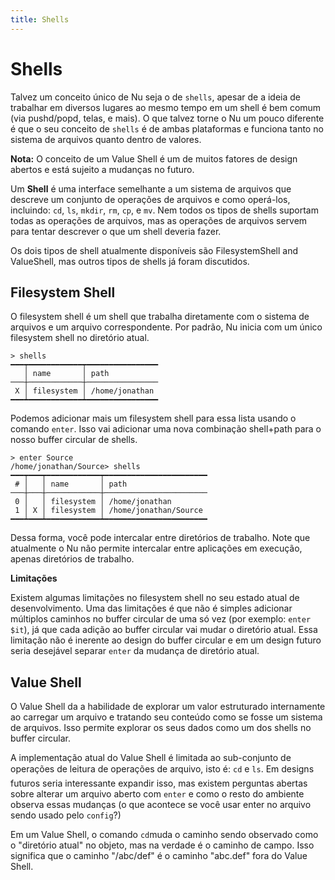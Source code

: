 ```yaml
---
title: Shells
---
```


# Shells

Talvez um conceito único de Nu seja o de `shells`,  apesar de a ideia de trabalhar em diversos lugares ao mesmo tempo em um shell é bem comum (via pushd/popd, telas, e mais). O que talvez torne o Nu um pouco diferente é que o seu conceito de `shells` é de ambas plataformas e funciona tanto no sistema de arquivos quanto dentro de valores.

**Nota:** O conceito de um Value Shell é um de muitos fatores de design abertos e está sujeito a mudanças no futuro.

Um  **Shell** é uma interface semelhante a um sistema de arquivos que descreve um conjunto de operações de arquivos e como operá-los, incluindo: `cd`, `ls`, `mkdir`, `rm`, `cp`, e `mv`. Nem todos os tipos de shells suportam todas as operações de arquivos, mas as operações de arquivos servem para tentar descrever o que um shell deveria fazer.

Os dois tipos de shell atualmente disponíveis são FilesystemShell and ValueShell, mas outros tipos de shells já foram discutidos.

## Filesystem Shell

O filesystem shell é um shell que trabalha diretamente com o sistema de arquivos e um arquivo correspondente. Por padrão, Nu inicia com um único filesystem shell no diretório atual.

```
> shells
━━━┯━━━━━━━━━━━━┯━━━━━━━━━━━━━━━━
   │ name       │ path 
───┼────────────┼────────────────
 X │ filesystem │ /home/jonathan 
━━━┷━━━━━━━━━━━━┷━━━━━━━━━━━━━━━━
```

Podemos adicionar mais um filesystem shell para essa lista usando o comando `enter`. Isso vai adicionar uma nova combinação shell+path para o nosso buffer circular de shells.

```
> enter Source
/home/jonathan/Source> shells
━━━┯━━━┯━━━━━━━━━━━━┯━━━━━━━━━━━━━━━━━━━━━━━
 # │   │ name       │ path 
───┼───┼────────────┼───────────────────────
 0 │   │ filesystem │ /home/jonathan 
 1 │ X │ filesystem │ /home/jonathan/Source 
━━━┷━━━┷━━━━━━━━━━━━┷━━━━━━━━━━━━━━━━━━━━━━━
```

Dessa forma, você pode intercalar entre diretórios de trabalho. Note que atualmente o Nu não permite intercalar entre aplicações em execução, apenas diretórios de trabalho.

**Limitações**

Existem algumas limitações no filesystem shell no seu estado atual de desenvolvimento. Uma das limitações é que não é simples adicionar múltiplos caminhos no buffer circular de uma só vez (por exemplo: `enter $it`), já que cada adição ao buffer circular vai mudar o diretório atual. Essa limitação não é inerente ao design do buffer circular e em um design futuro seria desejável separar `enter` da mudança de diretório atual.

## Value Shell

O Value Shell da a habilidade de explorar um valor estruturado internamente ao carregar um arquivo e tratando seu conteúdo como se fosse um sistema de arquivos. Isso permite explorar os seus dados como um dos shells no buffer circular.

A implementação atual do Value Shell é limitada ao sub-conjunto de operações de leitura de operações de arquivo, isto é: `cd` e `ls`. Em designs futuros seria interessante expandir isso, mas existem perguntas abertas sobre alterar um arquivo aberto com `enter` e como o resto do ambiente observa essas mudanças (o que acontece se você usar enter no arquivo sendo usado pelo `config`?)

Em um Value Shell, o comando `cd`muda o caminho sendo observado como o "diretório atual" no objeto, mas na verdade é o caminho de campo. Isso significa que o caminho "/abc/def" é o caminho "abc.def" fora do Value Shell.
